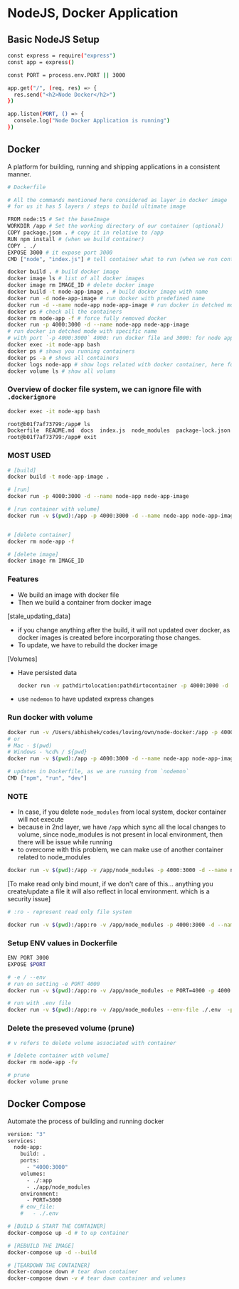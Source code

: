 # NodeJS, Docker Application

## Basic NodeJS Setup

```bash
const express = require("express")
const app = express()

const PORT = process.env.PORT || 3000

app.get("/", (req, res) => {
  res.send("<h2>Node Docker</h2>")
})

app.listen(PORT, () => {
  console.log("Node Docker Application is running")
})

```

## Docker

A platform for building, running and shipping applications in a consistent
manner.

```bash
# Dockerfile

# All the commands mentioned here considered as layer in docker image
# for us it has 5 layers / steps to build ultimate image

FROM node:15 # Set the baseImage
WORKDIR /app # Set the working directory of our container (optional)
COPY package.json . # copy it in relative to /app
RUN npm install # (when we build container)
COPY . ./
EXPOSE 3000 # it expose port 3000
CMD ["node", "index.js"] # tell container what to run (when we run container)
```

```bash
docker build . # build docker image
docker image ls # list of all docker images
docker image rm IMAGE_ID # delete docker image
docker build -t node-app-image . # build docker image with name
docker run -d node-app-image # run docker with predefined name
docker run -d --name node-app node-app-image # run docker in detched mode with specific name
docker ps # check all the containers
docker rm node-app -f # force fully removed docker
docker run -p 4000:3000 -d --name node-app node-app-image
# run docker in detched mode with specific name
# with port `-p 4000:3000` 4000: run docker file and 3000: for node application
docker exec -it node-app bash
docker ps # shows you running containers
docker ps -a # shows all containers
docker logs node-app # show logs related with docker container, here for "node-app"
docker volume ls # show all volums
```

### Overview of docker file system, we can ignore file with `.dockerignore`

```bash
docker exec -it node-app bash

root@b01f7af73799:/app# ls
Dockerfile  README.md  docs  index.js  node_modules  package-lock.json  package.json  yarn.lock
root@b01f7af73799:/app# exit
```

### MOST USED

```bash
# [build]
docker build -t node-app-image .

# [run]
docker run -p 4000:3000 -d --name node-app node-app-image

# [run container with volume]
docker run -v $(pwd):/app -p 4000:3000 -d --name node-app node-app-image


# [delete container]
docker rm node-app -f

# [delete image]
docker image rm IMAGE_ID
```

### Features

- We build an image with docker file
- Then we build a container from docker image

[stale_updating_data]

- if you change anything after the build, it will not updated
  over docker, as docker images is created before incorporating
  those changes.
- To update, we have to rebuild the docker image

[Volumes]

- Have persisted data
  ```bash
  docker run -v pathdirtolocation:pathdirtocontainer -p 4000:3000 -d --name node-app node-app-image
  ```
- use `nodemon` to have updated express changes

### Run docker with volume

```bash
docker run -v /Users/abhishek/codes/loving/own/node-docker:/app -p 4000:3000 -d --name node-app node-app-image
# or
# Mac - $(pwd)
# Windows - %cd% / ${pwd}
docker run -v $(pwd):/app -p 4000:3000 -d --name node-app node-app-image

# updates in Dockerfile, as we are running from `nodemon`
CMD ["npm", "run", "dev"]
```

### NOTE

- In case, if you delete `node_modules` from local system, docker container will not
  execute
- because in 2nd layer, we have `/app` which sync all the local changes to volume, since
  node_modules is not present in local environment, then there will be issue while running
- to overcome with this problem, we can make use of another container related to node_modules

```bash
docker run -v $(pwd):/app -v /app/node_modules -p 4000:3000 -d --name node-app node-app-image
```

[To make read only bind mount, if we don't care of this... anything you create/update a file it will
also reflect in local environment. which is a security issue]

```bash
# :ro - represent read only file system

docker run -v $(pwd):/app:ro -v /app/node_modules -p 4000:3000 -d --name node-app node-app-image
```

### Setup ENV values in Dockerfile

```bash
ENV PORT 3000
EXPOSE $PORT
```

```bash
# -e / --env
# run on setting -e PORT 4000
docker run -v $(pwd):/app:ro -v /app/node_modules -e PORT=4000 -p 4000:4000 -d --name node-app node-app-image

# run with .env file
docker run -v $(pwd):/app:ro -v /app/node_modules --env-file ./.env  -p 4000:3000 -d --name node-app node-app-image
```

### Delete the preseved volume (prune)

```bash
# v refers to delete volume associated with container

# [delete container with volume]
docker rm node-app -fv

# prune
docker volume prune
```

## Docker Compose

Automate the process of building and running docker

```bash
version: "3"
services:
  node-app:
    build: .
    ports:
      - "4000:3000"
    volumes:
      - ./:app
      - ./app/node_modules
    environment:
      - PORT=3000
    # env_file:
    #   - ./.env
```

```bash
# [BUILD & START THE CONTAINER]
docker-compose up -d # to up container

# [REBUILD THE IMAGE]
docker-compose up -d --build

# [TEARDOWN THE CONTAINER]
docker-compose down # tear down container
docker-compose down -v # tear down container and volumes
```
